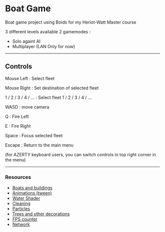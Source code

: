 # Boat Game

 Boat game project using Boids for my Heriot-Watt Master course

 3 different levels available
 2 gamemodes : 
 - Solo againt AI
 - Multiplayer (LAN Only for now)

____
## Controls

Mouse Left : Select fleet

Mouse Right : Set destination of selected fleet

1 / 2 / 3 / 4 / ... : Select fleet 1 / 2 / 3 / 4 / ...

WASD : move camera

Q : Fire Left

E : Fire Right

Space : Focus selected fleet

Escape : Return to the main menu

(for AZERTY keyboard users, you can switch controls in top right corner in the menu)

____
### Resources

- [Boats and buildings](https://assetstore.unity.com/packages/3d/props/exterior/low-poly-brick-houses-131899)
- [Animations (tween)](https://assetstore.unity.com/packages/tools/animation/dotween-hotween-v2-27676)
- [Water Shader](https://assetstore.unity.com/packages/essentials/asset-packs/standard-assets-for-unity-2018-4-32351)
- [Cleaning](https://assetstore.unity.com/packages/tools/utilities/asset-cleaner-pro-clean-find-references-167990)
- [Particles](https://assetstore.unity.com/packages/vfx/particles/cartoon-fx-remaster-4010)
- [Trees and other decorations](https://kenney.nl/assets/pirate-kit)
- [FPS counter](https://assetstore.unity.com/packages/tools/integration/lite-fps-counter-probably-the-world-s-fastest-fps-counter-132638)
- [Network](https://github.com/Unity-Technologies/com.unity.multiplayer.mlapi)